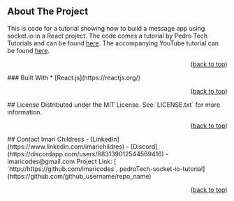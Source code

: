 <div id="top"></div>

## About The Project

 This is code for a tutorial showing how to build a message app using socket.io in a React project. The code comes a tutorial by Pedro Tech Tutorials and can be found [here](https://www.linkedin.com/imarichildres). The accompanying YouTube tutorial can be found [here](https://www.youtube.com/redirect?event=video_description&redir_token=QUFFLUhqbWVOZGJhOFZJaDFNdEdoU19VVFRQdGcxOTlOZ3xBQ3Jtc0tsYzVGcG9ZZHNkVUhhbmNIT3gwS1NoWUYxSFhHelZ5ZzBEZmtRcVJpS2RuSENVcDNaRFBZa3k2WkZDOXNRZkV6VFROT2F6S3pVcFBVcFZHSWlOTERBbDhiTWdTMnk1eWhacl82b0hsb2JlR0Z6Y0dLVQ&q=https%3A%2F%2Fgithub.com%2Fmachadop1407%2Fsocket-io-react-example&v=djMy4QsPWiI).

<p align="right">(<a href="#top">back to top</a>)</p>
### Built With
* [React.js](https://reactjs.org/)
<p align="right">(<a href="#top">back to top</a>)</p>
## License
Distributed under the MIT License. See `LICENSE.txt` for more information.

<p align="right">(<a href="#top">back to top</a>)</p>
## Contact
Imari Childress - [LinkedIn](https://www.linkedin.com/imarichildres) - [Discord](https://discordapp.com/users/883139012544569416) - imaricodes@gmail.com
Project Link: [ `http://https://github.com/imaricodes`, pedroTech-socket-io-tutorial](https://github.com/github_username/repo_name)

<p align="right">(<a href="#top">back to top</a>)</p>




